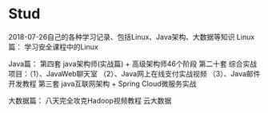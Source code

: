 # Stud
2018-07-26自己的各种学习记录、包括Linux、Java架构、大数据等知识
Linux篇：
学习安全课程中的Linux

Java篇：
第四套 java架构师(实战篇) + 高级架构师46个阶段
第二十套 综合实战项目：（1）、JavaWeb聊天室 （2）、Java网上在线支付实战视频  （3）、Java邮件开发教程
第三套 java互联网架构 + Spring Cloud微服务实战


大数据篇：
八天完全攻克Hadoop视频教程
云大数据
